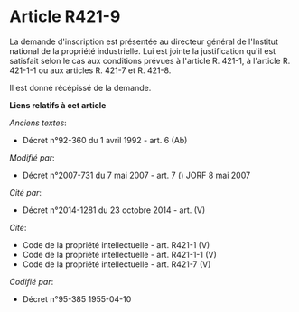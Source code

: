 # Article R421-9

La demande d'inscription est présentée au directeur général de l'Institut national de la propriété industrielle. Lui est
jointe la justification qu'il est satisfait selon le cas aux conditions prévues à l'article R. 421-1, à l'article R. 421-1-1
ou aux articles R. 421-7 et R. 421-8. 

Il est donné récépissé de la demande.

**Liens relatifs à cet article**

_Anciens textes_:

  - Décret n°92-360 du 1 avril 1992 - art. 6 (Ab)

_Modifié par_:

  - Décret n°2007-731 du 7 mai 2007 - art. 7 () JORF 8 mai 2007

_Cité par_:

  - Décret n°2014-1281 du 23 octobre 2014 - art. (V)

_Cite_:

  - Code de la propriété intellectuelle - art. R421-1 (V)
  - Code de la propriété intellectuelle - art. R421-1-1 (V)
  - Code de la propriété intellectuelle - art. R421-7 (V)

_Codifié par_:

  - Décret n°95-385 1955-04-10
